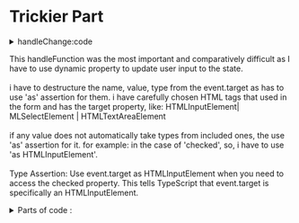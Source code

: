 # Trickier Part

<details>
<summary>handleChange:code</summary>

```typescript
const handleChange = (
    event: ChangeEvent<
      HTMLInputElement | HTMLSelectElement | HTMLTextAreaElement
    >
  ) => {
    const { name, value, type } = event.target as
      | HTMLInputElement
      | HTMLSelectElement
      | HTMLTextAreaElement;

    if (type === "checkbox") {
      const checked = (event.target as HTMLInputElement).checked;
      setContact({
        ...contact,
        [name]: checked,
      });
    } else {
      setContact({
        ...contact,
        [name]: value,
      });
    }
  };
  ```

</details>

This handleFunction was the most important and comparatively difficult as I have to use dynamic property to update user input to the state. <br> <br>
i have to destructure the name, value, type from the event.target as has to use 'as' assertion for them.
i have carefully chosen HTML tags that used in the form and has the target property, like: HTMLInputElement| MLSelectElement | HTMLTextAreaElement <br> <br>
if any value does not automatically take types from included ones, the use 'as' assertion for it. for example: in the case of 'checked', so, i have to use 'as HTMLInputElement'. <br> <br>
Type Assertion: Use event.target as HTMLInputElement when you need to access the checked property. This tells TypeScript that event.target is specifically an HTMLInputElement.

<details>
    <summary>Parts of code  :</summary>
Using value in form inputs is crucial for controlled components. It keeps the form data in sync with the component's state, allowing React to manage the data flow efficiently. This approach leads to more predictable, maintainable, and reusable form components. <br> <br>
value={contact.fname}: Ensures the input’s value is always the state’s value. Any changes to this input are reflected in the contact.fname state. <br> <br>
Controlled components rely on React's state to store form data.
This ensures that the form elements’ values are synchronized with the state, allowing React to control the form data.
Changes to the input fields are reflected in the state, and vice versa. <br>
<br>
***Types for ChangeEvent and ChangeEventHandler*** <br>

ChangeEvent is best for typing the event parameter directly in inline handlers. <br> <br>
ChangeEventHandler is better for typing complete handler functions or props, offering cleaner code.

</details>
